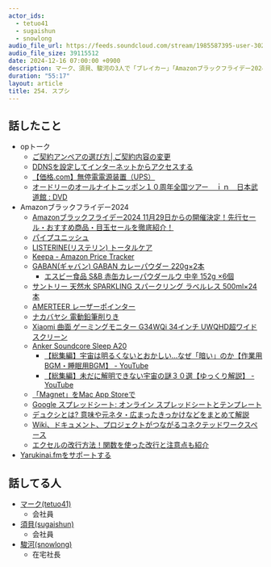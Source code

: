```yaml
---
actor_ids:
  - tetuo41
  - sugaishun
  - snowlong
audio_file_url: https://feeds.soundcloud.com/stream/1985587395-user-302747142-yarukinai-254-2024_12_16.mp3
audio_file_size: 39115512
date: 2024-12-16 07:00:00 +0900
description: マーク、須貝、駿河の3人で「ブレイカー」「Amazonブラックフライデー2024」「スプシ」などについて話しました。
duration: "55:17"
layout: article
title: 254. スプシ
---
```


## 話したこと
- opトーク
  - [ご契約アンペアの選び方│ご契約内容の変更](https://www.tepco.co.jp/ep/private/ampere2/ampere02.html)
  - [DDNSを設定してインターネットからアクセスする](https://masao-tec.com/set-up-ddns-and-access-from-the-internet/)
  - [【価格.com】無停電電源装置（UPS）](https://kakaku.com/pc/ups/)
  - [オードリーのオールナイトニッポン１０周年全国ツアー　ｉｎ　日本武道館 : DVD](https://www.amazon.co.jp/dp/B07T1FNGB1)
- Amazonブラックフライデー2024
  - [Amazonブラックフライデー2024 11月29日からの開催決定！先行セール・おすすめ商品・目玉セールを徹底紹介！](https://news.yahoo.co.jp/articles/5d20c84d0de57310267c8f7fb08c86979a1f8799)
  - [パイプユニッシュ](https://www.amazon.co.jp/dp/B0823LSQM3)
  - [LISTERINE(リステリン) トータルケア ](https://www.amazon.co.jp/dp/B07K3F3XXB)
  - [Keepa - Amazon Price Tracker](https://keepa.com/#!)
  - [GABAN(ギャバン) GABAN カレーパウダー 220g×2本](https://www.amazon.co.jp/dp/B079J6BKG9)
    - [エスビー食品 S&B 赤缶カレーパウダールウ 中辛 152g ×6個](https://www.amazon.co.jp/dp/B0BXN1S9BP)
  - [サントリー 天然水 SPARKLING スパークリング ラベルレス 500ml×24本](https://www.amazon.co.jp/dp/B0CYGTW91J)
  - [AMERTEER レーザーポインター](https://www.amazon.co.jp/dp/B07NQHGVLH)
  - [ナカバヤシ 電動鉛筆削りき](https://www.amazon.co.jp/dp/B005YXL41W)
  - [Xiaomi 曲面 ゲーミングモニター G34WQi 34インチ UWQHD超ワイドスクリーン](https://www.amazon.co.jp/dp/B0CWS2YKNK)
  - [Anker Soundcore Sleep A20](https://www.amazon.co.jp/dp/B0CRVJNXRD)
    - [【総集編】宇宙は明るくないとおかしい…なぜ「暗い」のか【作業用BGM・睡眠用BGM】 - YouTube](https://www.youtube.com/watch?v=kgkWyouOjQ0)
    - [【総集編】未だに解明できない宇宙の謎３０選【ゆっくり解説】 - YouTube](https://www.youtube.com/watch?v=mAxlhBnVIvo)
  - [「Magnet」をMac App Storeで](https://apps.apple.com/jp/app/magnet/id441258766?mt=12)
  - [Google スプレッドシート: オンライン スプレッドシートとテンプレート](https://workspace.google.com/intl/ja/products/sheets/)
  - [デュクシとは? 意味や元ネタ・広まったきっかけなどをまとめて解説](https://news.mynavi.jp/article/20230227-2603112/)
  - [Wiki、ドキュメント、プロジェクトがつながるコネクテッドワークスペース](https://www.notion.com/ja)
  - [エクセルの改行方法！関数を使った改行と注意点も紹介](https://bizroad-svc.com/blog/excel-kaigyo-houhou/)
- [Yarukinai.fmをサポートする](https://note.com/tetuo41/circle)

## 話してる人
- [マーク(tetuo41)](https://twitter.com/tetuo41)
  - 会社員
- [須貝(sugaishun)](https://twitter.com/sugaishun)
  - 会社員
- [駿河(snowlong)](https://twitter.com/_snowlong)
  - 在宅社長
